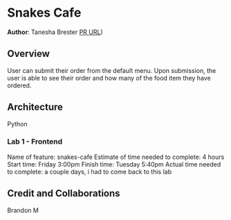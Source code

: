 # Snakes Cafe

**Author**: Tanesha Brester
[PR URL](https://github.com/taneshaa/snakes-cafe))

## Overview
User can submit their order from the default menu. Upon submission, the user is able to see their order and how many of the food item they have ordered.

## Architecture
Python

### Lab 1 - Frontend
Name of feature: snakes-cafe
Estimate of time needed to complete: 4 hours
Start time: Friday 3:00pm
Finish time: Tuesday 5:40pm
Actual time needed to complete: a couple days, i had to come back to this lab

## Credit and Collaborations
Brandon M

